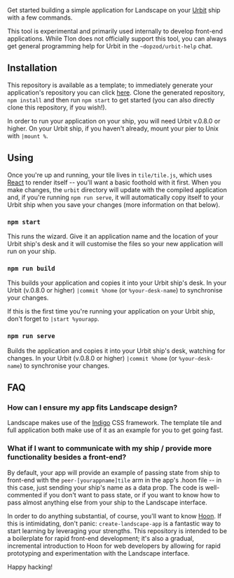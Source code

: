 Get started building a simple application for Landscape on your [Urbit](http://urbit.org) ship with a few commands.

This tool is experimental and primarily used internally to develop front-end applications. While Tlon does not officially support this tool, you can always get general programming help for Urbit in the `~dopzod/urbit-help` chat.

## Installation

This repository is available as a template; to immediately generate your application's repository you can click [here](https://github.com/urbit/create-landscape-app/generate). Clone the generated repository, `npm install` and then run `npm start` to get started (you can also directly clone this repository, if you wish!).

In order to run your application on your ship, you will need Urbit v.0.8.0 or higher. On your Urbit ship, if you haven't already, mount your pier to Unix with `|mount %`.

## Using

Once you're up and running, your tile lives in `tile/tile.js`, which uses [React](https://reactjs.org) to render itself -- you'll want a basic foothold with it first. When you make changes, the `urbit` directory will update with the compiled application and, if you're running `npm run serve`, it will automatically copy itself to your Urbit ship when you save your changes (more information on that below).

### `npm start`

This runs the wizard. Give it an application name and the location of your Urbit ship's desk and it will customise the files so your new application will run on your ship.

### `npm run build`

This builds your application and copies it into your Urbit ship's desk. In your Urbit (v.0.8.0 or higher) `|commit %home` (or `%your-desk-name`) to synchronise your changes.

If this is the first time you're running your application on your Urbit ship, don't forget to `|start %yourapp`.

### `npm run serve`

Builds the application and copies it into your Urbit ship's desk, watching for changes. In your Urbit (v.0.8.0 or higher) `|commit %home` (or `%your-desk-name`) to synchronise your changes.

## FAQ

### How can I ensure my app fits Landscape design?

Landscape makes use of the [Indigo](https://urbit.github.io/indigo-react/) CSS framework. The template tile and full application both make use of it as an example for you to get going fast.

### What if I want to communicate with my ship / provide more functionality besides a front-end?

By default, your app will provide an example of passing state from ship to front-end with the `peer-[yourappname]tile` arm in the app's .hoon file -- in this case, just sending your ship's name as a data prop. The code is well-commented if you don't want to pass state, or if you want to know how to pass almost anything else from your ship to the Landscape interface.

In order to do anything substantial, of course, you'll want to know [Hoon](https://urbit.org/docs/learn/hoon/). If this is intimidating, don't panic: `create-landscape-app` is a fantastic way to start learning by leveraging your strengths. This repository is intended to be a boilerplate for rapid front-end development; it's also a gradual, incremental introduction to Hoon for web developers by allowing for rapid prototyping and experimentation with the Landscape interface.

Happy hacking!
